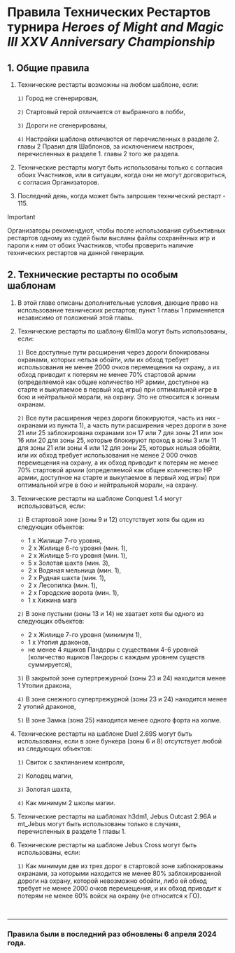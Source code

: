 # Правила Технических Рестартов турнира *Heroes of Might and Magic III XXV Anniversary Championship*
 
## 1. Общие правила

1. Технические рестарты возможны на любом шаблоне, если:

    `1)` Город не сгенерирован,

    `2)` Стартовый герой отличается от выбранного в лобби,

    `3)` Дороги не сгенерированы,

    `4)` Настройки шаблона отличаются от перечисленных в разделе 2. главы 2 Правил для Шаблонов, за исключением настроек, перечисленных в разделе 1. главы 2 того же раздела.

2. Технические рестарты могут быть использованы только с согласия обоих Участников, или в ситуации, когда они не могут договориться, с согласия Организаторов.

3. Последний день, когда может быть запрошен технический рестарт - 115.

> [!IMPORTANT]
> Организаторы рекомендуют, чтобы после использования субъективных рестартов одному из судей были высланы файлы сохранённых игр и пароли к ним от обоих Участников, чтобы проверить наличие технических рестартов на данной генерации.

## 2. Технические рестарты по особым шаблонам

1. В этой главе описаны дополнительные условия, дающие право на использование технических рестартов; пункт 1 главы 1 применяется независимо от положений этой главы.

2. Технические рестарты по шаблону 6lm10a могут быть использованы, если:

    `1)` Все доступные пути расширения через дороги блокированы охранами, которых нельзя обойти, или их обход требует использования не менее 2000 очков перемещения на охрану, а их обход приводит к потерям не менее 70% стартовой армии (определяемой как общее количество HP армии, доступное на старте и выкупаемое в первый ход игры) при оптимальной игре в бою и нейтральной морали, на охрану. Это не относится к зонным охранам.

    `2)` Все пути расширения через дороги блокируются, часть из них - охранами из пункта 1), а часть пути расширения через дороги в зоне 21 или 25 заблокирована охранами зон 17 или 7 для зоны 21 или зон 16 или 20 для зоны 25, которые блокируют проход в зоны 3 или 11 для зоны 21 или зоны 4 или 12 для зоны 25, которых нельзя обойти, или их обход требует использования не менее 2 000 очков перемещения на охрану, а их обход приводит к потерям не менее 70% стартовой армии (определяемой как общее количество HP армии, доступное на старте и выкупаемое в первый ход игры) при оптимальной игре в бою и нейтральной морали, на охрану.
 
3. Технические рестарты на шаблоне Conquest 1.4 могут использоваться, если:

    `1)` В стартовой зоне (зоны 9 и 12) отсутствует хотя бы один из следующих объектов:
    - 1 x Жилище 7-го уровня,
    - 2 x Жилище 6-го уровня (мин. 1),
    - 2 x Жилище 5-го уровня (мин. 1),
    - 5 x Золотая шахта (мин. 3),
    - 2 x Водяная мельница (мин. 1),
    - 2 x Рудная шахта (мин. 1),
    - 2 x Лесопилка (мин. 1),
    - 2 x Городские ворота (мин. 1),
    - 1 x Хижина мага

    `2)` В зоне пустыни (зоны 13 и 14) не хватает хотя бы одного из следующих объектов:
    - 2 x Жилище 7-го уровня (минимум 1),
    - 1 x Утопия драконов,
    - не менее 4 ящиков Пандоры с существами 4-6 уровней (количество ящиков Пандоры с каждым уровнем существ суммируется),

    `3)` В закрытой зоне супертрежурной (зоны 23 и 24) находится менее 1 Утопии дракона,

    `4)` В зоне снежного супертрежурной (зоны 23 и 24) находится менее 2 утопий драконов,

    `5)` В зоне Замка (зона 25) находится менее одного форта на холме.

4. Технические рестарты на шаблоне Duel 2.69S могут быть использованы, если в зоне бункера (зоны 6 и 8) отсутствует любой из следующих объектов:

    `1)` Свиток с заклинанием контроля,

    `2)` Колодец магии,

    `3)` Золотая шахта,

    `4)` Как минимум 2 школы магии.

5. Технические рестарты на шаблонах h3dm1, Jebus Outcast 2.96A и mt_Jebus могут быть использованы только в случаях, перечисленных в разделе 1 главы 1.

6. Технические рестарты на шаблоне Jebus Cross могут быть использованы, если:

    `1)` Как минимум две из трех дорог в стартовой зоне заблокированы охранами, за которыми находится не менее 80% заблокированной дороги на охрану, которой невозможно обойти, либо ей обход требует не менее 2000 очков перемещения, и их обход приводит к потерям не менее 60% войск на охрану (не относится к ГО).

<br/>
<hr>

### Правила были в последний раз обновлены 6 апреля 2024 года.
